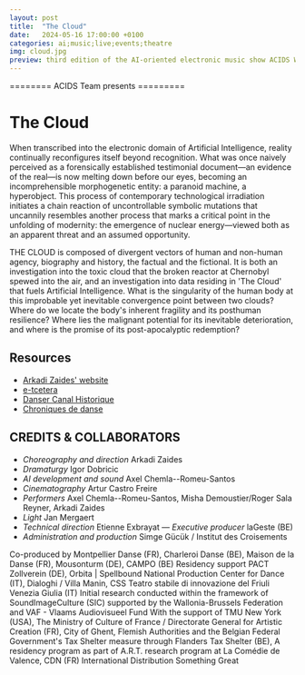 ```yaml
---
layout: post
title:  "The Cloud"
date:   2024-05-16 17:00:00 +0100
categories: ai;music;live;events;theatre
img: cloud.jpg
preview: third edition of the AI-oriented electronic music show ACIDS Workshop at Cirque Électrique
---
```


======== ACIDS Team presents =========

# The Cloud

When transcribed into the electronic domain of Artificial Intelligence, reality continually reconfigures itself beyond recognition. What was once naively perceived as a forensically established testimonial document—an evidence of the real—is now melting down before our eyes, becoming an incomprehensible morphogenetic entity: a paranoid machine, a hyperobject. This process of contemporary technological irradiation initiates a chain reaction of uncontrollable symbolic mutations that uncannily resembles another process that marks a critical point in the unfolding of modernity: the emergence of nuclear energy—viewed both as an apparent threat and an assumed opportunity.

THE CLOUD is composed of divergent vectors of human and non-human agency, biography and history, the factual and the fictional. It is both an investigation into the toxic cloud that the broken reactor at Chernobyl spewed into the air, and an investigation into data residing in 'The Cloud' that fuels Artificial Intelligence. What is the singularity of the human body at this improbable yet inevitable convergence point between two clouds? Where do we locate the body's inherent fragility and its posthuman resilience? Where lies the malignant potential for its inevitable deterioration, and where is the promise of its post-apocalyptic redemption?

## Resources

- [Arkadi Zaides' website](https://arkadizaides.com/the-cloud)
- [e-tcetera](https://e-tcetera.be/arkadi-zaides-lageste-the-cloud/)
- [Danser Canal Historique](https://dansercanalhistorique.fr/?q=content%2Fcloud-d-arkadi-zaides)
- [Chroniques de danse](https://www.chroniquesdedanse.com/critiques/the-cloud/)

## CREDITS & COLLABORATORS
- *Choreography and direction* Arkadi Zaides 
- *Dramaturgy* Igor Dobricic 
- *AI development and sound* Axel Chemla--Romeu-Santos 
- *Cinematography* Artur Castro Freire 
- *Performers* Axel Chemla--Romeu-Santos, Misha Demoustier/Roger Sala Reyner, Arkadi Zaides 
- *Light* Jan Mergaert 
- *Technical direction* Etienne Exbrayat 
— *Executive producer* laGeste (BE) 
- *Administration and production* Simge Gücük / Institut des Croisements 

Co-produced by Montpellier Danse (FR), Charleroi Danse (BE), Maison de la Danse (FR), Mousonturm (DE), CAMPO (BE) Residency support PACT Zollverein (DE), Orbita | Spellbound National Production Center for Dance (IT), Dialoghi / Villa Manin, CSS Teatro stabile di innovazione del Friuli Venezia Giulia (IT) Initial research conducted within the framework of SoundImageCulture (SIC) supported by the Wallonia-Brussels Federation and VAF - Vlaams Audiovisueel Fund With the support of TMU New York (USA), The Ministry of Culture of France / Directorate General for Artistic Creation (FR), City of Ghent, Flemish Authorities and the Belgian Federal Government's Tax Shelter measure through Flanders Tax Shelter (BE), A residency program as part of A.R.T. research program at La Comédie de Valence, CDN (FR) International Distribution Something Great